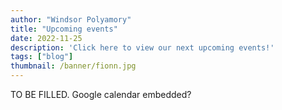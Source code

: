 ```yaml
---
author: "Windsor Polyamory"
title: "Upcoming events"
date: 2022-11-25
description: 'Click here to view our next upcoming events!'
tags: ["blog"]
thumbnail: /banner/fionn.jpg
---
```


TO BE FILLED. Google calendar embedded?